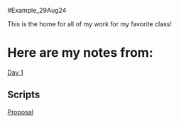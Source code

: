 #Example_29Aug24

This is the home for all of my work for my favorite class!

# Here are my notes from:

 [Day 1](https://github.com/Salil1129/Example29Aug24/blob/main/Scripts/template.sbatch.sh)


## Scripts


[Proposal](https://github.com/Salil1129/BIOL7263/tree/main/class_presentation)
